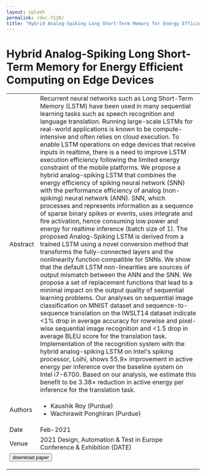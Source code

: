 ```yaml
---
layout: splash
permalink: /doc-7128/
title: "Hybrid Analog-Spiking Long Short-Term Memory for Energy Efficient Computing on Edge Devices"
---
```


# Hybrid Analog-Spiking Long Short-Term Memory for Energy Efficient Computing on Edge Devices

<table>
    <tbody>
    <tr>
        <td>Abstract</td>
        <td>Recurrent neural networks such as Long Short-Term Memory (LSTM) have been used in many sequential learning tasks such as speech recognition and language translation. Running large-scale LSTMs for real-world applications is known to be compute-intensive and often relies on cloud execution. To enable LSTM operations on edge devices that receive inputs in realtime, there is a need to improve LSTM execution efficiency following the limited energy constraint of the mobile platforms. We propose a hybrid analog-spiking LSTM that combines the energy efficiency of spiking neural network (SNN) with the performance efficiency of analog (non-spiking) neural network (ANN). SNN, which processes and represents information as a sequence of sparse binary spikes or events, uses integrate and fire activation, hence consuming low power and energy for realtime inference (batch size of 1). The proposed Analog-Spiking LSTM is derived from a trained LSTM using a novel conversion method that transforms the fully-connected layers and the nonlinearity function compatible for SNNs. We show that the default LSTM non-linearities are sources of output mismatch between the ANN and the SNN. We propose a set of replacement functions that lead to a minimal impact on the output quality of sequential learning problems. Our analyses on sequential image classification on MNIST dataset and sequence-to-sequence translation on the IWSLT14 dataset indicate <1% drop in average accuracy for rowwise and pixel-wise sequential image recognition and <1.5 drop in average BLEU score for the translation task. Implementation of the recognition system with the hybrid analog-spiking LSTM on Intel's spiking processor, Loihi, shows 55.9× improvement in active energy per inference over the baseline system on Intel i7-6700. Based on our analysis, we estimate this benefit to be 3.38× reduction in active energy per inference for the translation task.</td>
    </tr>
    <tr>
        <td>Authors</td>
        <td>
            <ul>
                <li>Kaushik Roy (Purdue)</li>
                <li>Wachirawit Ponghiran (Purdue)</li>
            </ul>
        </td>
    </tr>
    <tr>
        <td>Date</td>
        <td>Feb-2021</td>
    </tr>
    <tr>
        <td>Venue</td>
        <td>2021 Design, Automation & Test in Europe Conference & Exhibition (DATE)</td>
    </tr>
    <tr>
        <td colspan="2">
            <form method="get" action="https://ieeexplore.ieee.org/document/9473953">
                <button type="submit">download paper</button>
            </form>
        </td>
    </tr>
    </tbody>
</table>
